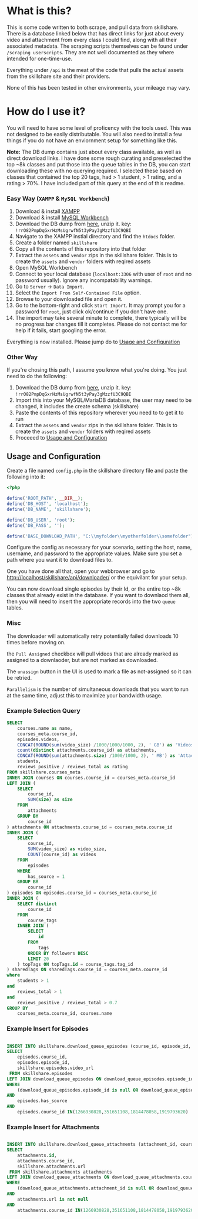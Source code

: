 # What is this?

This is some code written to both scrape, and pull data from skillshare. There is a database linked below that has direct links for just about every video and attachment from every class I could find, along with all their associated metadata. The scraping scripts themselves can be found under `/scraping userscripts`. They are not well documented as they where intended for one-time-use.

Everything under `/api` is the meat of the code that pulls the actual assets from the skillshare site and their providers.

None of this has been tested in other environments, your mileage may vary.


# How do I use it?

You will need to have some level of proficency with the tools used. This was not designed to be easily distributable. You will also need to install a few things if you do not have an enviornment setup for something like this.

**Note:** The DB dump contains just about every class available, as well as direct download links. I have done some rough curating and preselected the top ~8k classes and put those into the queue tables in the DB, you can start downloading these with no querying required. I selected these based on classes that contained the top 20 tags, had > 1 student, > 1 rating, and a rating > 70%. I have included part of this query at the end of this readme.

### Easy Way (`XAMPP` & `MySQL Workbench`)

1. Download & install [XAMPP](https://www.apachefriends.org/index.html)
2. Download & install [MySQL Workbench](https://dev.mysql.com/downloads/workbench/)
3. Download the DB dump from [here](https://mega.nz/#!MpABgQTb), unzip it. key: `!rrO82PmpDqGxrHzMsUgrwfN5t3yPay3gMzzfU3C9QBI`
4. Navigate to the XAMPP instlal directory and find the `htdocs` folder.
5. Create a folder named `skillshare`
6. Copy all the contents of this repository into that folder
7. Extract the `assets` and `vendor` zips in the skillshare folder. This is to create the `assets` and `vendor` folders with reqired assets
7. Open MySQL Workbench 
8. Connect to your local database (`localhost:3306` with user of `root` and no password usually). Ignore any incompatability warnings.
9. Go to `Server` -> `Data Import`.
10. Select the `Import From Self-Contained File` option.
11. Browse to your downloaded file and open it.
12. Go to the bottom-right and click `Start Import`. It may prompt you for a password for `root`, just click ok/continue if you don't have one.
13. The import may take several minute to complete, there typically will be no progress bar changes till it completes. Please do not contact me for help if it fails, start googling the error.

Everything is now installed. Please jump do to [Usage and Configuration](#Usage-and-Configuration)

### Other Way

If you're chosing this path, I assume you know what you're doing. You just need to do the following:

1. Download the DB dump from [here](https://mega.nz/#!MpABgQTb), unzip it. key: `!rrO82PmpDqGxrHzMsUgrwfN5t3yPay3gMzzfU3C9QBI`
2. Import this into your MySQL/MariaDB database, the user may need to be changed, it includes the create schema (skillshare)
3. Paste the contents of this repository wherever you need to to get it to run
5. Extract the `assets` and `vendor` zips in the skillshare folder. This is to create the `assets` and `vendor` folders with reqired assets
6. Proceeed to [Usage and Configuration](#Usage-and-Configuration)

## Usage and Configuration

Create a file named `config.php` in the skillshare directory file and paste the following into it:

```php
<?php

define('ROOT_PATH', __DIR__);
define('DB_HOST', 'localhost');
define('DB_NAME', 'skillshare');

define('DB_USER', 'root');
define('DB_PASS', '');

define('BASE_DOWNLOAD_PATH', "C:\\myfolder\\myotherfolder\\somefolder");
```

Configure the config as necessary for your scenario, setting the host, name, username, and password to the appropriate values. Make sure you set a path where you want it to download files to.

One you have done all that, open your webbrowser and go to [http://localhost/skillshare/api/downloader/](http://localhost/skillshare/api/downloader/) or the equivilant for your setup.

You can now download single episodes by their Id, or the entire top ~8k classes that already exist in the database. If you want to downlaod them all, then you will need to insert the appropriate records into the two `queue` tables.


### Misc 

The downloader will automatically retry potentially failed downloads 10 times before moving on.

the `Pull Assigned` checkbox will pull videos that are already marked as assigned to a downlaoder, but are not marked as downloaded.

The `unassign` button in the UI is used to mark a file as not-assigned so it can be retried.

`Parallelism` is the number of simultaneous downloads that you want to run at the same time, adjust this to maximize your bandwidth usage. 



### Example Selection Query

```sql
SELECT 
	courses.name as name,
    courses_meta.course_id,
	episodes.videos,
    CONCAT(ROUND(sum(video_size) /1000/1000/1000, 2), ' GB') as 'Videos Size',
    count(distinct attachments.course_id) as attachments,
    CONCAT(ROUND(sum(attachments.size) /1000/1000, 2), ' MB') as 'Attachments Size',
    students,
    reviews_positive / reviews_total as rating
FROM skillshare.courses_meta
INNER JOIN courses ON courses.course_id = courses_meta.course_id
LEFT JOIN (
	SELECT
		course_id,
        SUM(size) as size
	FROM
		attachments
	GROUP BY
		course_id
) attachments ON attachments.course_id = courses_meta.course_id
INNER JOIN (
	SELECT
		course_id,
        SUM(video_size) as video_size,
        COUNT(course_id) as videos
	FROM
		episodes
	WHERE
		has_source = 1
	GROUP BY
		course_id
) episodes ON episodes.course_id = courses_meta.course_id
INNER JOIN (
	SELECT distinct
        course_id
	FROM
		course_tags
	INNER JOIN (
    	SELECT
			id
		FROM
			tags
		ORDER BY followers DESC
		LIMIT 20
    ) topTags ON topTags.id = course_tags.tag_id
) sharedTags ON sharedTags.course_id = courses_meta.course_id
where 
	students > 1
and
	reviews_total > 1
and
	reviews_positive / reviews_total > 0.7
GROUP BY
	courses_meta.course_id, courses.name
```

### Example Insert for Episodes

```sql

INSERT INTO skillshare.download_queue_episodes (course_id, episode_id, episode_url)
SELECT 
	episodes.course_id,
    episodes.episode_id,
    skillshare.episodes.video_url
 FROM skillshare.episodes
LEFT JOIN download_queue_episodes ON download_queue_episodes.episode_id = episodes.episode_id
WHERE 
	(download_queue_episodes.episode_id is null OR download_queue_episodes.downloaded = 0)
AND
	episodes.has_source
AND
	episodes.course_id IN(1266930828,351651108,1814478058,1919793620)  --example Id list

```

### Example Insert for Attachments

```sql

INSERT INTO skillshare.download_queue_attachments (attachment_id, course_id, link)
SELECT 
	attachments.id,
    attachments.course_id,
    skillshare.attachments.url
 FROM skillshare.attachments attachments
LEFT JOIN download_queue_attachments ON download_queue_attachments.course_id = attachments.course_id
WHERE 
	(download_queue_attachments.attachment_id is null OR download_queue_attachments.downloaded = 0)
AND
	attachments.url is not null
AND
	attachments.course_id IN(1266930828,351651108,1814478058,1919793620) --example Id list
```
